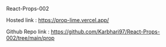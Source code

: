 React-Props-002

Hosted link : https://prop-lime.vercel.app/

Github Repo link : https://github.com/Karbhari97/React-Props-002/tree/main/prop
